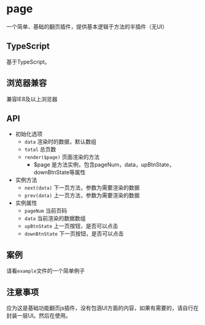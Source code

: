 # page
一个简单、基础的翻页插件，提供基本逻辑于方法的半插件（无UI）

## TypeScript
基于TypeScript。

## 浏览器兼容
兼容IE8及以上浏览器

## API
- 初始化选项
  * `data` 渲染时的数据，默认数组
  * `total` 总页数
  * `render($page)` 页面渲染的方法
    + $page 是方法实例，包含pageNum，data，upBtnState，downBtnState等属性
- 实例方法
  * `next(data)` 下一页方法，参数为需要渲染的数据
  * `prev(data)` 上一页方法，参数为需要渲染的数据
- 实例属性
  * `pageNum` 当前页码
  * `data` 当前渲染的数据数组
  * `upBtnState` 上一页按钮，是否可以点击
  * `downBtnState` 下一页按钮，是否可以点击

## 案例
  请看`example`文件的一个简单例子

## 注意事项
应为这是基础功能翻页js插件，没有包涵UI方面的内容，如果有需要的，请自行在封装一层UI。然后在使用。